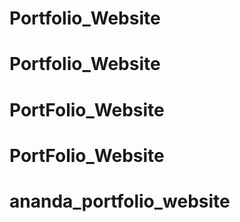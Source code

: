 # Portfolio_Website
# Portfolio_Website
# PortFolio_Website
# PortFolio_Website
# ananda_portfolio_website
